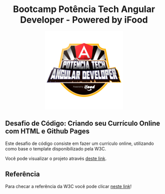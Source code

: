 <h1 align="center"> Bootcamp Potência Tech Angular Developer - Powered by iFood </h1>

<p align="center">
  <img height="250px"  src="./assets/logo-bootcamp.webp">
</p>


## Desafio de Código: Criando seu Currículo Online com HTML e Github Pages

Este desafio de código consiste em fazer um currículo online, utilizando como base o template disponibilizado pela W3C. 

Você pode visualizar o projeto através [deste link](https://viviansanchez.github.io/dio-potencia-tech-angular-developer-desafio-cv/).

## Referência

Para checar a referência da W3C você pode clicar [neste link](https://www.w3schools.com/howto/howto_website_create_resume.asp)!


